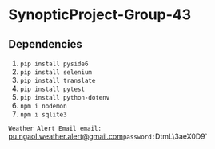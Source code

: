 # SynopticProject-Group-43

## Dependencies
1. `pip install pyside6`
2. `pip install selenium`
3. `pip install translate`
4. `pip install pytest`
5. `pip install python-dotenv`
6. `npm i nodemon`
7. `npm i sqlite3`

`Weather Alert Email
email: `pu.ngaol.weather.alert@gmail.com`
password: `DtmL\3aeX0D9`